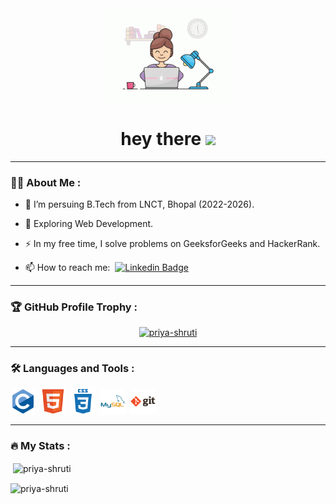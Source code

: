 <div id="header" align="center">
  <img src="images/programming.gif" width="200"/>
</div>

<h1 align="center">
  hey there
  <img src="https://media.giphy.com/media/hvRJCLFzcasrR4ia7z/giphy.gif" width="30px"/>
</h1>

---
### :woman_technologist: About Me :


- :telescope: I’m persuing B.Tech from LNCT, Bhopal (2022-2026).

- :seedling: Exploring Web Development.

- :zap: In my free time, I solve problems on GeeksforGeeks and HackerRank.

- :mailbox: How to reach me: &nbsp;[![Linkedin Badge](https://img.shields.io/badge/-Shruti%20Priya-blue?style=flat&logo=Linkedin&logoColor=white)](https://www.linkedin.com/in/shruti111/)

---

### 🏆 GitHub Profile Trophy :
<p align="center"> <a href="https://github.com/ryo-ma/github-profile-trophy"><img src="https://github-profile-trophy.vercel.app/?username=priya-shruti" alt="priya-shruti" /></a> </p>

---

### :hammer_and_wrench: Languages and Tools :

<div>
  <img src="https://github.com/devicons/devicon/blob/master/icons/c/c-original.svg" title="Git" **alt="Git" width="40" height="40"/>&nbsp;
  <img src="https://github.com/devicons/devicon/blob/master/icons/html5/html5-original.svg" title="HTML5" alt="HTML" width="40" height="40"/>&nbsp;
  <img src="https://github.com/devicons/devicon/blob/master/icons/css3/css3-plain-wordmark.svg"  title="CSS3" alt="CSS" width="40" height="40"/>&nbsp;
  <img src="https://github.com/devicons/devicon/blob/master/icons/mysql/mysql-original-wordmark.svg" title="MySQL"  alt="MySQL" width="40" height="40"/>&nbsp;
  <img src="https://github.com/devicons/devicon/blob/master/icons/git/git-original-wordmark.svg" title="Git" **alt="Git" width="40" height="40"/>&nbsp;
</div>

---

### :fire: My Stats :

<p>&nbsp;<img align="center" src="https://github-readme-stats.vercel.app/api?username=priya-shruti&show_icons=true&locale=en" alt="priya-shruti" /></p>
<p><img align="center" src="https://github-readme-streak-stats.herokuapp.com/?user=priya-shruti&" alt="priya-shruti" /></p>



<!--
**priya-shruti/priya-shruti** is a ✨ _special_ ✨ repository because its `README.md` (this file) appears on your GitHub profile.

Here are some ideas to get you started:

- 🔭 I’m currently working on ...
- 🌱 I’m currently learning ...
- 👯 I’m looking to collaborate on ...
- 🤔 I’m looking for help with ...
- 💬 Ask me about ...
- 📫 How to reach me: ...
- 😄 Pronouns: ...
- ⚡ Fun fact: ...
-->
